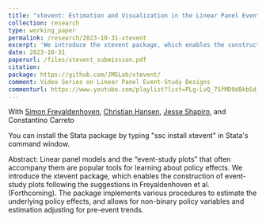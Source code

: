 ```yaml
---
title: "xtevent: Estimation and Visualization in the Linear Panel Event-Study Design (Revise and Resubmit, Stata Journal)"
collection: research
type: working_paper
permalink: /research/2023-10-31-xtevent
excerpt: 'We introduce the xtevent package, which enables the construction of event-study plots following the suggestions in [Freyaldenhoven et al. (Forthcoming)](https://jorgeperezperez.com/research/2021-5-7-events).'
date: 2023-10-31
paperurl: /files/xtevent_submission.pdf
citation: 
package: https://github.com/JMSLab/xtevent/
comment: Video Series on Linear Panel Event-Study Designs
commenturl: https://www.youtube.com/playlist?list=PLg-LvQ_7SfMD9d8kbSd_Ig_HB-5h6HCTx
---
```

With [Simon Freyaldenhoven](https://simonfreyaldenhoven.github.io/), [Christian Hansen](https://voices.uchicago.edu/christianhansen/), [Jesse Shapiro](https://scholar.harvard.edu/shapiro/home), and Constantino Carreto

You can install the Stata package by typing "ssc install xtevent" in Stata's command window.

Abstract: Linear panel models and the “event-study plots” that often accompany them are popular tools for learning about policy effects. We introduce the xtevent package, which enables the construction of event-study plots following the suggestions in Freyaldenhoven et al. (Forthcoming). The package implements various procedures to estimate the underlying policy effects, and allows for non-binary policy variables and estimation adjusting for pre-event trends.

